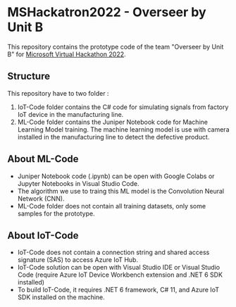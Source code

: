 # MSHackatron2022 - Overseer by Unit B
This repository contains the prototype code of the team "Overseer by Unit B" for [Microsoft Virtual Hackathon 2022](https://www.hackerearth.com/challenges/hackathon/microsoft-virtual-hackathon-2022).

## Structure
This repository have to two folder :
1. IoT-Code folder contains the C# code for simulating signals from factory IoT device in the manufacturing line.
2. ML-Code folder contains the Juniper Notebook code for Machine Learning Model training. The machine learning model is use with camera installed in the manufacturing line to detect the defective product.

## About ML-Code
- Juniper Notebook code (.ipynb) can be open with Google Colabs or Jupyter Notebooks in Visual Studio Code.
- The algorithm we use to traing this ML model is the Convolution Neural Network (CNN).
- ML-Code folder does not contain all training datasets, only some samples for the prototype.

## About IoT-Code
- IoT-Code does not contain a connection string and shared access signature (SAS) to access Azure IoT Hub.
- IoT-Code solution can be open with Visual Studio IDE or Visual Studio Code (require Azure IoT Device Workbench extension and .NET 6 SDK installed)
- To build IoT-Code, it requires .NET 6 framework, C# 11, and Azure IoT SDK installed on the machine.